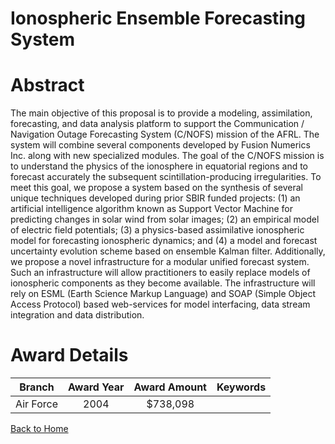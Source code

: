 
Ionospheric Ensemble Forecasting System
=======================================

# Abstract


The main objective of this proposal is to provide a modeling, assimilation, forecasting, and data analysis platform to support the Communication / Navigation Outage Forecasting System (C/NOFS) mission of the AFRL.  The system will combine several components developed by Fusion Numerics Inc. along with new specialized modules.   The goal of the C/NOFS mission is to understand the physics of the ionosphere in equatorial regions and to forecast accurately the subsequent scintillation-producing irregularities. To meet this goal, we propose a system based on the synthesis of several unique techniques developed during prior SBIR funded projects: (1) an artificial intelligence algorithm known as Support Vector Machine for predicting changes in solar wind from solar images; (2) an empirical model of electric field potentials; (3) a physics-based assimilative ionospheric model for forecasting ionospheric dynamics; and (4) a model and forecast uncertainty evolution scheme based on ensemble Kalman filter.  Additionally, we propose a novel infrastructure for a modular unified forecast system.  Such an infrastructure will allow practitioners to easily replace models of ionospheric components as they become available.  The infrastructure will rely on ESML (Earth Science Markup Language) and SOAP (Simple Object Access Protocol) based web-services for model interfacing, data stream integration and data distribution.  

# Award Details

|Branch|Award Year|Award Amount|Keywords|
| :---: | :---: | :---: | :---: |
|Air Force|2004|$738,098||
  
  


[Back to Home](https://github.com/chrischow/dod_sbir_awards/CC/#1259)